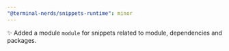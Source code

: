 ```yaml
---
"@terminal-nerds/snippets-runtime": minor
---
```


✨ Added a module `module` for snippets related to module, dependencies and packages.
